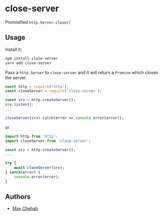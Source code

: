# close-server

Promisified `http.Server.close()`

## Usage

Install it:

```bash
npm install close-server
yarn add close-server
```

Pass a `http.Server` to `close-server` and it will return a `Promise` which closes the server.

```js
const http = require('http');
const closeServer = require('close-server');

const srv = http.createServer();
srv.listen();
...

closeServer(srv).catch(error => console.error(error));
```

or

```ts
import http from 'http';
import closeServer from 'close-server';

const srv = http.createServer();
...

try {
    await closeServer(srv);
} catch(error) {
    console.error(error);
}
```

## Authors

- [Max Chehab](https://github.com/maxchehab)
